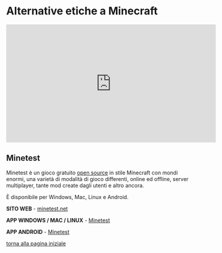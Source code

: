# Alternative etiche a Minecraft

<center>
<iframe width="560" height="315" sandbox="allow-same-origin allow-scripts" src="https://peertube.mastodon.host/videos/embed/d84239ab-55c0-4c19-bf5e-e1dd6a7b4b17" frameborder="0" allowfullscreen></iframe>
</center>

## Minetest

Minetest è un gioco gratuito [open source](open-source) 
in stile Minecraft con mondi enormi, una varietà di modalità di gioco differenti, online ed 
offline, server multiplayer, tante mod create dagli utenti e altro ancora. 

È disponibile per Windows, Mac, Linux e Android. 

**SITO WEB** - [minetest.net](https://www.minetest.net/)

**APP WINDOWS / MAC / LINUX** - [Minetest](https://www.minetest.net/downloads/)

**APP ANDROID** - [Minetest](https://play.google.com/store/apps/details?id=net.minetest.minetest)

[torna alla pagina iniziale](index)
